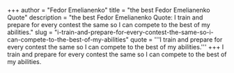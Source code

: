 +++
author = "Fedor Emelianenko"
title = "the best Fedor Emelianenko Quote"
description = "the best Fedor Emelianenko Quote: I train and prepare for every contest the same so I can compete to the best of my abilities."
slug = "i-train-and-prepare-for-every-contest-the-same-so-i-can-compete-to-the-best-of-my-abilities"
quote = '''I train and prepare for every contest the same so I can compete to the best of my abilities.'''
+++
I train and prepare for every contest the same so I can compete to the best of my abilities.
